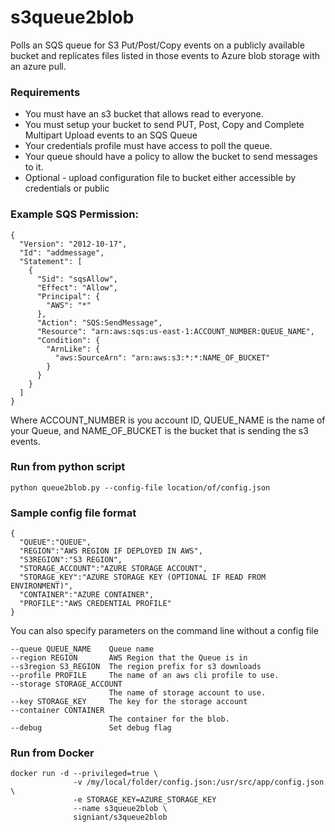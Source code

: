 # s3queue2blob

Polls an SQS queue for S3 Put/Post/Copy events on a publicly available bucket and replicates files listed in those events to Azure blob storage with an azure pull.

### Requirements
- You must have an s3 bucket that allows read to everyone.
- You must setup your bucket to send PUT, Post, Copy and Complete Multipart Upload events to an SQS Queue
- Your credentials profile must have access to poll the queue.
- Your queue should have a policy to allow the bucket to send messages to it.
- Optional - upload configuration file to bucket either accessible by credentials or public

### Example SQS Permission:
```
{
  "Version": "2012-10-17",
  "Id": "addmessage",
  "Statement": [
    {
      "Sid": "sqsAllow",
      "Effect": "Allow",
      "Principal": {
        "AWS": "*"
      },
      "Action": "SQS:SendMessage",
      "Resource": "arn:aws:sqs:us-east-1:ACCOUNT_NUMBER:QUEUE_NAME",
      "Condition": {
        "ArnLike": {
          "aws:SourceArn": "arn:aws:s3:*:*:NAME_OF_BUCKET"
        }
      }
    }
  ]
}
```
Where ACCOUNT_NUMBER is you account ID, QUEUE_NAME is the name of your Queue, and NAME_OF_BUCKET is the bucket that is sending the s3 events.


### Run from python script
```
python queue2blob.py --config-file location/of/config.json
```

### Sample config file format
```
{
  "QUEUE":"QUEUE",
  "REGION":"AWS REGION IF DEPLOYED IN AWS",
  "S3REGION":"S3 REGION",
  "STORAGE_ACCOUNT":"AZURE STORAGE ACCOUNT",
  "STORAGE_KEY":"AZURE STORAGE KEY (OPTIONAL IF READ FROM ENVIRONMENT)",
  "CONTAINER":"AZURE CONTAINER",
  "PROFILE":"AWS CREDENTIAL PROFILE"
}
```

You can also specify parameters on the command line without a config file
```
--queue QUEUE_NAME    Queue name
--region REGION       AWS Region that the Queue is in
--s3region S3_REGION  The region prefix for s3 downloads
--profile PROFILE     The name of an aws cli profile to use.
--storage STORAGE_ACCOUNT
                      The name of storage account to use.
--key STORAGE_KEY     The key for the storage account
--container CONTAINER
                      The container for the blob.
--debug               Set debug flag
```

### Run from Docker

```
docker run -d --privileged=true \
              -v /my/local/folder/config.json:/usr/src/app/config.json \
              -e STORAGE_KEY=AZURE_STORAGE_KEY
              --name s3queue2blob \
              signiant/s3queue2blob
```

